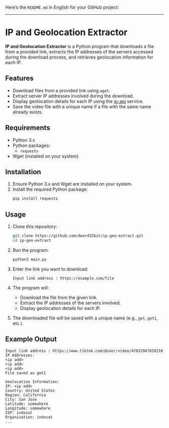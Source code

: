 Here’s the `README.md` in English for your GitHub project:

---

# IP and Geolocation Extractor

**IP and Geolocation Extractor** is a Python program that downloads a file from a provided link, extracts the IP addresses of the servers accessed during the download process, and retrieves geolocation information for each IP.

## Features
- Download files from a provided link using `wget`.
- Extract server IP addresses involved during the download.
- Display geolocation details for each IP using the [ip-api](http://ip-api.com) service.
- Save the video file with a unique name if a file with the same name already exists.

## Requirements
- Python 3.x
- Python packages: 
  - `requests`
- Wget (installed on your system)

## Installation
1. Ensure Python 3.x and Wget are installed on your system.
2. Install the required Python package:
   ```bash
   pip install requests
   ```

## Usage
1. Clone this repository:
   ```bash
   git clone https://github.com/dword32bit/ip-geo-extract.git
   cd ip-geo-extract
   ```
2. Run the program:
   ```bash
   python3 main.py
   ```
3. Enter the link you want to download:
   ```plaintext
   Input link address : https://example.com/file
   ```
4. The program will:
   - Download the file from the given link.
   - Extract the IP addresses of the servers involved.
   - Display geolocation details for each IP.

5. The downloaded file will be saved with a unique name (e.g., `get`, `get1`, etc.).

## Example Output
```plaintext
Input link address : https://www.tiktok.com/@user/video/47832947839210
IP Addresses:
<ip add>
<ip add>
<ip add>
File saved as get1

Geolocation Information:
IP: <ip add>
Country: United States
Region: California
City: San Jose
Latitude: somewhere
Longitude: somewhere
ISP: indosat
Organization: indosat
...
